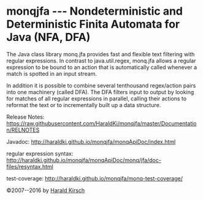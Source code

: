 monqjfa --- Nondeterministic and Deterministic Finita Automata for Java (NFA, DFA)
=======

The Java class library monq.jfa provides fast and flexible text
filtering with regular expressions. In contrast to java.util.regex,
monq.jfa allows a regular expression to be bound to an action that is
automatically called whenever a match is spotted in an input stream.

In addition it is possible to combine several tenthousand regex/action
pairs into one machinery (called DFA). The DFA filters input to output
by looking for matches of all regular expressions in parallel, calling
their actions to reformat the text or to incrementally built up a data
structure.

Release Notes:
https://raw.githubusercontent.com/HaraldKi/monqjfa/master/Documentation/RELNOTES

Javadoc: http://haraldki.github.io/monqjfa/monqApiDoc/index.html

regular expression syntax: http://haraldki.github.io/monqjfa/monqApiDoc/monq/jfa/doc-files/resyntax.html

test-coverage: http://haraldki.github.io/monqjfa/monq-test-coverage/

©2007--2016 by [Harald Kirsch](mailto:pifpafpuf@gmx.de)


